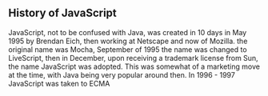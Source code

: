 ## History of JavaScript
JavaScript, not to be confused with Java, was created in 10 days in May 1995 by Brendan Eich, then working at Netscape and now of Mozilla.
 the original name was Mocha, September of 1995 the name was changed to LiveScript, 
 then in December, upon receiving a trademark license from Sun, the name JavaScript was adopted. 
 This was somewhat of a marketing move at the time, with Java being very popular around then.
 In 1996 - 1997 JavaScript was taken to ECMA
